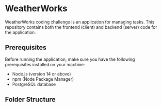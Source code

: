 # WeatherWorks

WeatherWorks coding challenge is an application for managing tasks. This repository contains both the frontend (client) and backend (server) code for the application.

## Prerequisites

Before running the application, make sure you have the following prerequisites installed on your machine:

- Node.js (version 14 or above)
- npm (Node Package Manager)
- PostgreSQL database

## Folder Structure